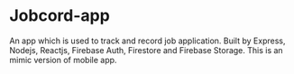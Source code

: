 # Jobcord-app
An app which is used to track and record job application.
Built by Express, Nodejs, Reactjs, Firebase Auth, Firestore and Firebase Storage.
This is an mimic version of mobile app.
